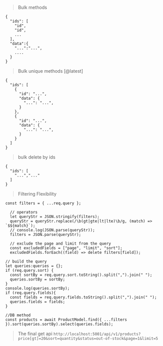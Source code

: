 > Bulk methods

```
{
  "ids": [
    "id",
    "id",
    ...
  ],
  "data":{
    "...":"...",
    ....
  }
}
```

> Bulk unique methods [@latest]

```
{
  "ids": [
    {
      "id": "...",
      "data": {
        "...": "...",
      }
    },
    {
      "id": "...",
      "data": {
        "...": "...",
      }
    }
  ]
}
```

> bulk delete by ids

```
{
  "ids": [
    "...","..."
  ]
}
```

> Filtering Flexibility

`const filters = { ...req.query };`

```
  // operators
  let queryStr = JSON.stringify(filters);
  queryStr = queryStr.replace(/\b(gt|gte|lt|lte)\b/g, (match) => `$${match}`);
  // console.log(JSON.parse(queryStr));
  filters = JSON.parse(queryStr);
```

```
  // exclude the page and limit from the query
  const excludedFields = ["page", "limit", "sort"];
  excludedFields.forEach((field) => delete filters[field]);
```

```
// build the query
let queries:queries = {};
if (req.query.sort) {
  const sortBy = req.query.sort.toString().split(",").join(" ");
  queries.sortBy = sortBy;
}
console.log(queries.sortBy);
if (req.query.fields){
  const fields = req.query.fields.toString().split(",").join(" ");
  queries.fields = fields;
}
```

```
//DB method
const products = await ProductModel.find({ ...filters }).sort(queries.sortBy).select(queries.fields);

```

> The final get api
> `http://localhost:5001/api/v1/products?price[gt]=20&sort=quantity&status=out-of-stock&page=1&limit=5`
